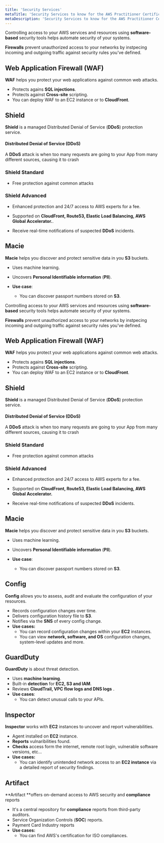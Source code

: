 ```yaml
---
title: 'Security Services'
metaTitle: 'Security Services to know for the AWS Practitioner Certification docs.'
metaDescription: 'Security Services to know for the AWS Practitioner Certification docs.'
---
```


Controlling access to your AWS services and resources using **software-based** security tools helps automate security of your systems.

**Firewalls** prevent unauthorized access to your networks by instpecing incoming and outgoing traffic against security rules you've defined.

## Web Application Firewall (WAF)

**WAF** helps you protect your web applications against common web attacks.

- Protects agains **SQL injections**.
- Protects against **Cross-site** scripting.
- You can deploy WAF to an EC2 instance or to **CloudFront**.

## Shield

**Shield** is a managed Distributed Denial of Service (**DDoS**) protection service.

#### Distributed Denial of Service (DDoS)

A **DDoS** attack is when too many requests are going to your App from many different sources, causing it to crash

### Shield Standard

- Free protection against common attacks

### Shield Advanced

- Enhanced protection and 24/7 access to AWS experts for a fee.

- Supported on **CloudFront, Route53, Elastic Load Balancing, AWS Global Accelerator.**.
- Receive real-time notifications of suspected **DDoS** incidents.

## Macie

**Macie** helps you discover and protect sensitive data in you **S3** buckets.

- Uses machine learning.
- Uncovers **Personal Identifiable information** (**PII**).
- **Use case**:

  - You can discover passport numbers stored on **S3**.

Controlling access to your AWS services and resources using **software-based** security tools helps automate security of your systems.

**Firewalls** prevent unauthorized access to your networks by instpecing incoming and outgoing traffic against security rules you've defined.

## Web Application Firewall (WAF)

**WAF** helps you protect your web applications against common web attacks.

- Protects agains **SQL injections**.
- Protects against **Cross-site** scripting.
- You can deploy WAF to an EC2 instance or to **CloudFront**.

## Shield

**Shield** is a managed Distributed Denial of Service (**DDoS**) protection service.

#### Distributed Denial of Service (DDoS)

A **DDoS** attack is when too many requests are going to your App from many different sources, causing it to crash

### Shield Standard

- Free protection against common attacks

### Shield Advanced

- Enhanced protection and 24/7 access to AWS experts for a fee.

- Supported on **CloudFront, Route53, Elastic Load Balancing, AWS Global Accelerator.**
- Receive real-time notifications of suspected **DDoS** incidents.

## Macie

**Macie** helps you discover and protect sensitive data in you **S3** buckets.

- Uses machine learning.
- Uncovers **Personal Identifiable information** (**PII**).

- **Use case**:

  - You can discover passport numbers stored on **S3**.

## Config

**Config** allows you to assess, audit and evaluate the configuration of your resources.

- Records configuration changes over time.
- Delivers configuration history file to **S3**.
- Notifies via the **SNS** of every config change.
- **Use cases:**
  - You can record configuration changes within your **EC2** instances.
  - You can view **network, software, and OS** configuration changes, system-level updates and more.

## GuardDuty

**GuardDuty** is about threat detection.

- Uses **machine learning**.
- Built-in **detection** for **EC2, S3 and IAM**.
- Reviews **CloudTrail, VPC flow logs and DNS logs** .
- **Use cases**:
  - You can detect unusual calls to your APIs.

## Inspector

**Inspector** works with **EC2** instances to uncover and report vulnerabilities.

- Agent installed on **EC2** instance.
- **Reports** vulnaribilities found.
- **Checks** access form the internet, remote root login, vulnerable software versions, etc...
- **Use cases:**
  - You can identify unintended network access to an **EC2 instance** via a detailed report of security findings.

## Artifact

**Artifact **offers on-demand access to AWS security and **compliance** reports

- It's a central repository for **compliance** reports from third-party auditors.
- Service Organization Controls (**SOC**) reports.
- Payment Card Industry reports
- **Use cases:**
  - You can find AWS's certification for ISO compliances.

